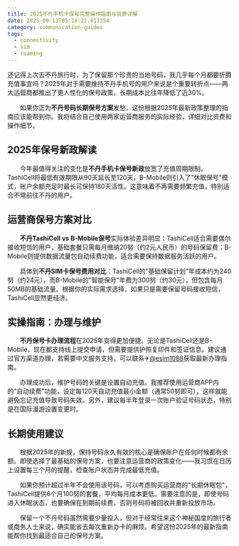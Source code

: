 ```yaml
---
title: 2025不丹手机卡保号完整操作指南与资费详解
date: 2025-09-13T05:18:22.611354
category: communication-guides
tags:
  - connectivity
  - sim
  - roaming
---
```


还记得上次去不丹旅行时，为了保留那个珍贵的当地号码，我几乎每个月都要折腾充值事宜吗？2025年对于需要维持不丹手机号的用户来说是个重要转折点——两大运营商都推出了更人性化的保号政策，长期成本比往年降低了近30%。

　　如果你正为**不丹号码长期保号方案**发愁，这份根据2025年最新政策整理的指南应该能帮到你。我将结合自己使用两家运营商服务的实际经验，详细对比资费和操作细节。

## 2025年保号新政解读

　　今年最值得关注的变化是**不丹手机卡保号新政**放宽了充值周期限制。TashiCell将最低有效期限从90天延长至120天，B-Mobile则引入了"休眠保号"模式，账户余额充足时最长可保持180天活性。这意味着不再需要频繁充值，特别适合不常前往不丹的用户。

## 运营商保号方案对比

　　**不丹TashiCell vs B-Mobile保号**实际体验差异明显：TashiCell适合需要偶尔接收短信的用户，基础套餐只需每月缴纳20努（约2元人民币）的号码保留费；B-Mobile则提供数据流量包自动续费功能，适合需要保持数据服务活跃的用户。

　　具体到**不丹SIM卡保号费用对比**：TashiCell的"基础保留计划"年成本约为240努（约24元），而B-Mobile的"智能保号"年费为300努（约30元），但包含每月50MB的基础流量。根据你的实际需求选择，如果只是需要保留号码接收短信，TashiCell显然更经济。

## 实操指南：办理与维护

　　**不丹保号卡办理流程**在2025年变得更加便捷。无论是TashiCell还是B-Mobile，现在都支持线上提交申请，但需要提供护照复印件和签证信息。建议通过官方渠道办理，若需要中文服务支持，可以联系✈[@esim1088](https://t.me/s/esim1088)获取最新办理指南。

　　办理成功后，维护号码的关键是设置自动充值。我推荐使用运营商APP内的"自动续费"功能，设定每120天自动充值最小金额（通常50努即可），这样就能避免忘记充值导致号码失效。另外，建议每半年登录一次账户验证号码状态，特别是在国际漫游设置变更时。

## 长期使用建议

　　根据2025年的新规，保持号码永久有效的核心是确保账户在任何时候都有余额。即使选择了最基础的保号方案，也要注意运营商的政策变化——我习惯在日历上设置每三个月的提醒，检查账户状态并完成最低充值。

　　如果你预计超过半年不会使用该号码，可以考虑购买运营商的"长期休眠包"，TashiCell提供6个月100努的套餐，平均每月成本更低。需要注意的是，即使号码进入休眠状态，也要确保在到期前续费，否则号码将被回收并重新投放市场。

　　保留一个不丹号码虽然需要少量投入，但对于经常往来这个神秘国度的旅行者或商务人士来说，确实能省去每次重新办卡的麻烦。希望这份2025年的最新指南能帮你找到最适合自己的保号方案。